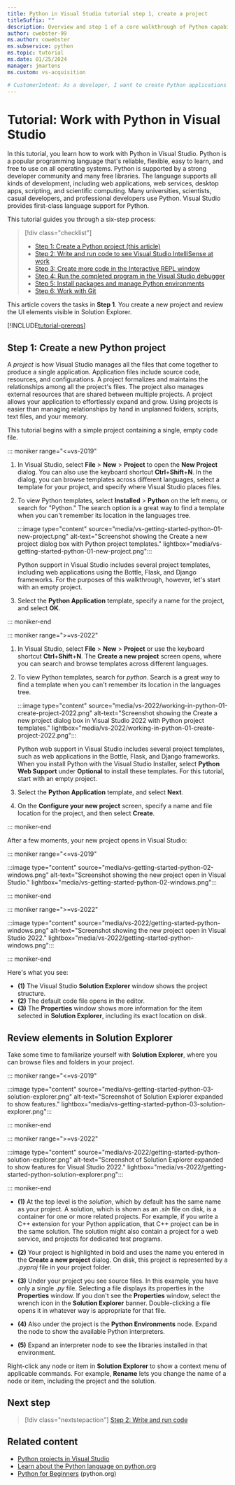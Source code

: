 ```yaml
---
title: Python in Visual Studio tutorial step 1, create a project
titleSuffix: ""
description: Overview and step 1 of a core walkthrough of Python capabilities in Visual Studio, including prerequisites and creating a new Python project.
author: cwebster-99
ms.author: cowebster
ms.subservice: python
ms.topic: tutorial
ms.date: 01/25/2024
manager: jmartens
ms.custom: vs-acquisition

# CustomerIntent: As a developer, I want to create Python applications and projects in Visual Studio so I can support my Python development needs.
---
```


# Tutorial: Work with Python in Visual Studio

In this tutorial, you learn how to work with Python in Visual Studio. Python is a popular programming language that's reliable, flexible, easy to learn, and free to use on all operating systems. Python is supported by a strong developer community and many free libraries. The language supports all kinds of development, including web applications, web services, desktop apps, scripting, and scientific computing. Many universities, scientists, casual developers, and professional developers use Python. Visual Studio provides first-class language support for Python.

This tutorial guides you through a six-step process:

> [!div class="checklist"]
> * [Step 1: Create a Python project (this article)](#step-1-create-a-new-python-project)
> * [Step 2: Write and run code to see Visual Studio IntelliSense at work](tutorial-working-with-python-in-visual-studio-step-02-writing-code.md)
> * [Step 3: Create more code in the Interactive REPL window](tutorial-working-with-python-in-visual-studio-step-03-interactive-repl.md)
> * [Step 4: Run the completed program in the Visual Studio debugger](tutorial-working-with-python-in-visual-studio-step-04-debugging.md)
> * [Step 5: Install packages and manage Python environments](tutorial-working-with-python-in-visual-studio-step-05-installing-packages.md)
> * [Step 6: Work with Git](tutorial-working-with-python-in-visual-studio-step-06-working-with-git.md)

This article covers the tasks in **Step 1**. You create a new project and review the UI elements visible in Solution Explorer.

[!INCLUDE[tutorial-prereqs](includes/tutorial-prereqs.md)]

## Step 1: Create a new Python project

A *project* is how Visual Studio manages all the files that come together to produce a single application. Application files include source code, resources, and configurations. A project formalizes and maintains the relationships among all the project's files. The project also manages external resources that are shared between multiple projects. A project allows your application to effortlessly expand and grow. Using projects is easier than managing relationships by hand in unplanned folders, scripts, text files, and your memory.

This tutorial begins with a simple project containing a single, empty code file.

::: moniker range="<=vs-2019"

1. In Visual Studio, select **File** > **New** > **Project** to open the **New Project** dialog. You can also use the keyboard shortcut **Ctrl**+**Shift**+**N**. In the dialog, you can browse templates across different languages, select a template for your project, and specify where Visual Studio places files.

1. To view Python templates, select **Installed** > **Python** on the left menu, or search for "Python." The search option is a great way to find a template when you can't remember its location in the languages tree.

   :::image type="content" source="media/vs-getting-started-python-01-new-project.png" alt-text="Screenshot showing the Create a new project dialog box with Python project templates." lightbox="media/vs-getting-started-python-01-new-project.png":::

   Python support in Visual Studio includes several project templates, including web applications using the Bottle, Flask, and Django frameworks. For the purposes of this walkthrough, however, let's start with an empty project.

1. Select the **Python Application** template, specify a name for the project, and select **OK**.

::: moniker-end

::: moniker range=">=vs-2022"

1. In Visual Studio, select **File** > **New** > **Project** or use the keyboard shortcut **Ctrl**+**Shift**+**N**. The **Create a new project** screen opens, where you can search and browse templates across different languages.
   
1. To view Python templates, search for *python*. Search is a great way to find a template when you can't remember its location in the languages tree.

   :::image type="content" source="media/vs-2022/working-in-python-01-create-project-2022.png" alt-text="Screenshot showing the Create a new project dialog box in Visual Studio 2022 with Python project templates." lightbox="media/vs-2022/working-in-python-01-create-project-2022.png":::

   Python web support in Visual Studio includes several project templates, such as web applications in the Bottle, Flask, and Django frameworks. When you install Python with the Visual Studio Installer, select **Python Web Support** under **Optional** to install these templates. For this tutorial, start with an empty project.

1. Select the **Python Application** template, and select **Next**.

1. On the **Configure your new project** screen, specify a name and file location for the project, and then select **Create**.

::: moniker-end

After a few moments, your new project opens in Visual Studio:

::: moniker range="<=vs-2019"

   :::image type="content" source="media/vs-getting-started-python-02-windows.png" alt-text="Screenshot showing the new project open in Visual Studio." lightbox="media/vs-getting-started-python-02-windows.png":::

::: moniker-end

::: moniker range=">=vs-2022"

:::image type="content" source="media/vs-2022/getting-started-python-windows.png" alt-text="Screenshot showing the new project open in Visual Studio 2022." lightbox="media/vs-2022/getting-started-python-windows.png":::

::: moniker-end

Here's what you see:

- **(1)** The Visual Studio **Solution Explorer** window shows the project structure.
- **(2)** The default code file opens in the editor.
- **(3)** The **Properties** window shows more information for the item selected in **Solution Explorer**, including its exact location on disk.

## Review elements in Solution Explorer

Take some time to familiarize yourself with **Solution Explorer**, where you can browse files and folders in your project.

::: moniker range="<=vs-2019"

:::image type="content" source="media/vs-getting-started-python-03-solution-explorer.png" alt-text="Screenshot of Solution Explorer expanded to show features." lightbox="media/vs-getting-started-python-03-solution-explorer.png":::

::: moniker-end

::: moniker range=">=vs-2022"

:::image type="content" source="media/vs-2022/getting-started-python-solution-explorer.png" alt-text="Screenshot of Solution Explorer expanded to show features for Visual Studio 2022." lightbox="media/vs-2022/getting-started-python-solution-explorer.png":::

::: moniker-end

- **(1)** At the top level is the *solution*, which by default has the same name as your project. A solution, which is shown as an _.sln_ file on disk, is a container for one or more related projects. For example, if you write a C++ extension for your Python application, that C++ project can be in the same solution. The solution might also contain a project for a web service, and projects for dedicated test programs.
   
- **(2)** Your project is highlighted in bold and uses the name you entered in the **Create a new project** dialog. On disk, this project is represented by a _.pyproj_ file in your project folder.
   
- **(3)** Under your project you see source files. In this example, you have only a single _.py_ file. Selecting a file displays its properties in the **Properties** window. If you don't see the **Properties** window, select the wrench icon in the **Solution Explorer** banner. Double-clicking a file opens it in whatever way is appropriate for that file.
   
- **(4)** Also under the project is the **Python Environments** node. Expand the node to show the available Python interpreters.
   
- **(5)** Expand an interpreter node to see the libraries installed in that environment.
   
Right-click any node or item in **Solution Explorer** to show a context menu of applicable commands. For example, **Rename** lets you change the name of a node or item, including the project and the solution.

## Next step

> [!div class="nextstepaction"]
> [Step 2: Write and run code](tutorial-working-with-python-in-visual-studio-step-02-writing-code.md)

## Related content

- [Python projects in Visual Studio](managing-python-projects-in-visual-studio.md)
- [Learn about the Python language on python.org](https://www.python.org)
- [Python for Beginners](https://www.python.org/about/gettingstarted/) (python.org)
